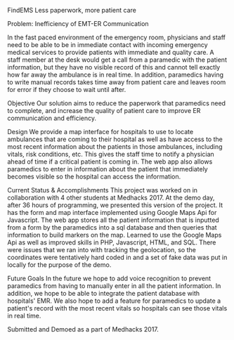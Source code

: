FindEMS
Less paperwork, more patient care

Problem: Inefficiency of EMT-ER Communication

In the fast paced environment of the emergency room, physicians and staff need to be able to be in immediate contact with incoming emergency medical services to provide patients with immediate and quality care. A staff member at the desk would get a call from a paramedic with the patient information, but they have no visible record of this and cannot tell exactly how far away the ambulance is in real time. In addition, paramedics having to write manual records takes time away from patient care and leaves room for error if they choose to wait until after. 

Objective
Our solution aims to reduce the paperwork that paramedics need to complete, and increase the quality of patient care to improve ER communication and efficiency. 

Design
We provide a map interface for hospitals to use to locate ambulances that are coming to their hospital as well as have access to the most recent information about the patients in those ambulances, including vitals, risk conditions, etc. This gives the staff time to notify a physician ahead of time if a critical patient is coming in. The web app also allows paramedics to enter in information about the patient that immediately becomes visible so the hospital can access the information. 

Current Status & Accomplishments
This project was worked on in collaboration with 4 other students at Medhacks 2017. At the demo day, after 36 hours of programming, we presented this version of the project. It has the form and map interface implemented using Google Maps Api for Javascript. The web app stores all the patient information that is inputted from a form by the paramedics into a sql database and then queries that information to build markers on the map. Learned to use the Google Maps Api as well as improved skills in PHP, Javascript, HTML, and SQL. There were issues that we ran into with tracking the geolocation, so the coordinates were tentatively hard coded in and a set of fake data was put in locally for the purpose of the demo. 

Future Goals
In the future we hope to add voice recognition to prevent paramedics from having to manually enter in all the patient information. In addition, we hope to be able to integrate the patient database with hospitals' EMR. We also hope to add a feature for paramedics to update a patient's record with the most recent vitals so hospitals can see those vitals in real time. 

Submitted and Demoed as a part of Medhacks 2017.
